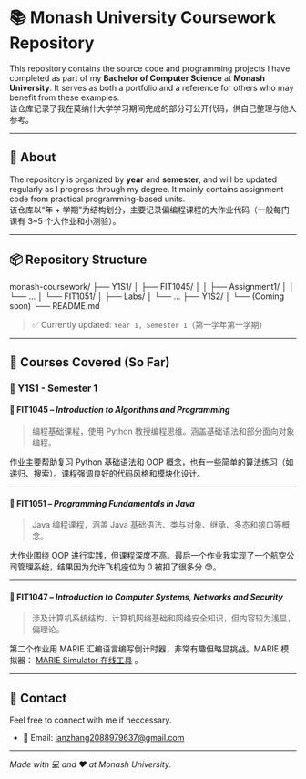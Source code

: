 # 📚 Monash University Coursework Repository

This repository contains the source code and programming projects I have completed as part of my **Bachelor of Computer Science** at **Monash University**. It serves as both a portfolio and a reference for others who may benefit from these examples.  
该仓库记录了我在莫纳什大学学习期间完成的部分可公开代码，供自己整理与他人参考。

---

## 🏫 About

The repository is organized by **year** and **semester**, and will be updated regularly as I progress through my degree. It mainly contains assignment code from practical programming-based units.  
该仓库以“年 + 学期”为结构划分，主要记录偏编程课程的大作业代码（一般每门课有 3~5 个大作业和小测验）。

---

## 📦 Repository Structure

monash-coursework/
├── Y1S1/
│ ├── FIT1045/
│ │ ├── Assignment1/
│ │ └── ...
│ └── FIT1051/
│ ├── Labs/
│ └── ...
├── Y1S2/
│ └── (Coming soon)
└── README.md

> ✅ Currently updated: `Year 1, Semester 1`（第一学年第一学期）

---

## 🧠 Courses Covered (So Far)

### **📘 Y1S1 - Semester 1**

#### 🔹 FIT1045 – *Introduction to Algorithms and Programming*  
> 编程基础课程，使用 Python 教授编程思维。涵盖基础语法和部分面向对象编程。

作业主要帮助复习 Python 基础语法和 OOP 概念，也有一些简单的算法练习（如递归、搜索）。课程强调良好的代码风格和模块化设计。

---

#### 🔹 FIT1051 – *Programming Fundamentals in Java*  
> Java 编程课程，涵盖 Java 基础语法、类与对象、继承、多态和接口等概念。

大作业围绕 OOP 进行实践，但课程深度不高。最后一个作业我实现了一个航空公司管理系统，结果因为允许飞机座位为 0 被扣了很多分 😓。

---

#### 🔹 FIT1047 – *Introduction to Computer Systems, Networks and Security*  
> 涉及计算机系统结构、计算机网络基础和网络安全知识，但内容较为浅显，偏理论。

第二个作业用 MARIE 汇编语言编写倒计时器，非常有趣但略显挑战。MARIE 模拟器： [MARIE Simulator 在线工具](https://marie-js.github.io/) 。

---

## 📇 Contact

Feel free to connect with me if neccessary.

- 📧 Email: [ianzhang2088979637@gmail.com](mailto:ianzhang2088979637@gmail.com)

---

*Made with 💻 and ❤️ at Monash University.*
